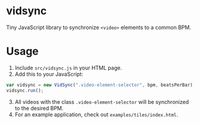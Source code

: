 # vidsync

Tiny JavaScript library to synchronize `<video>` elements to a common BPM.

# Usage

1. Include `src/vidsync.js` in your HTML page.
2. Add this to your JavaScript:

```javascript
var vidsync = new VidSync(".video-element-selector", bpm, beatsPerBar);
vidsync.run();
```

3. All videos with the class `.video-element-selector` will be synchronized to the desired BPM.
4. For an example application, check out `examples/tiles/index.html`.
